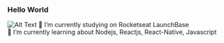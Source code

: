 ### Hello World
![Alt Text](https://lh6.googleusercontent.com/3JAptepbZJg5YuB3KFKkouTYQx001E7_Md_2Zb3drDGfg89ARexBkjdeZat3uUwfVENnXzCF4tdUN2pWb7ncGbSGOZu4jyVCv4xIlSyYfyBXYVswrPNfm82jtMTcPnHHpw2UnGY)
 🔭 I’m currently studying on Rocketseat LaunchBase </br>
 🌱 I’m currently learning about Nodejs, Reactjs, React-Native, Javascript
<!--
**Rvkash/rvkash** is a ✨ _special_ ✨ repository because its `README.md` (this file) appears on your GitHub profile.

Here are some ideas to get you started:

- 🔭 I’m currently studyng on Rocket seat LaunchBase.
- 🌱 I’m currently learning about Nodejs, Reactjs, React-Native, Javascript.
- 👯 I’m looking to collaborate on ...
- 🤔 I’m looking for help with ...
- 💬 Ask me about ...
- 📫 How to reach me: 
- 😄 Pronouns: ...
- ⚡ Fun fact: ...
